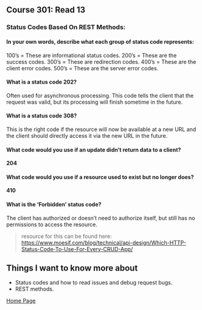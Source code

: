## **Course 301: Read 13**


### **Status Codes Based On REST Methods:**
#### **In your own words, describe what each group of status code represents:**
100’s = These are informational status codes.
200’s = These are the success codes.
300’s = These are redirection codes.
400’s = These are the client error codes.
500’s = These are the server error codes.


#### **What is a status code 202?**
Often used for asynchronous processing. This code tells the client that the request was valid, but its processing will finish sometime in the future.

#### **What is a status code 308?**
This is the right code if the resource will now be available at a new URL and the client should directly access it via the new URL in the future.

#### **What code would you use if an update didn’t return data to a client?**
**204**

#### **What code would you use if a resource used to exist but no longer does?**
**410**

#### **What is the ‘Forbidden’ status code?**
The client has authorized or doesn’t need to authorize itself, but still has no permissions to access the resource.




>resource for this can be found here: https://www.moesif.com/blog/technical/api-design/Which-HTTP-Status-Code-To-Use-For-Every-CRUD-App/




## Things I want to know more about
+ Status codes and how to read issues and debug request bugs.
+ REST methods.



[Home Page](../README.md)
